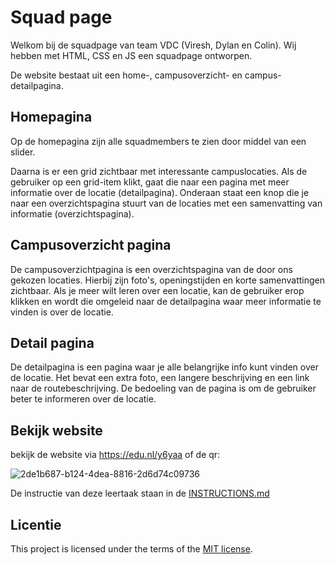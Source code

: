 
# Squad page

Welkom bij de squadpage van team VDC (Viresh, Dylan en Colin).
Wij hebben met HTML, CSS en JS een squadpage ontworpen.

De website bestaat uit een home-, campusoverzicht- en campus-detailpagina.

## Homepagina
Op de homepagina zijn alle squadmembers te zien door middel van een slider.

Daarna is er een grid zichtbaar met interessante campuslocaties. Als de gebruiker op een grid-item klikt, gaat die naar een pagina met meer informatie over de locatie (detailpagina). Onderaan staat een knop die je naar een overzichtspagina stuurt van de locaties met een samenvatting van informatie (overzichtspagina).

## Campusoverzicht pagina
De campusoverzichtpagina is een overzichtspagina van de door ons gekozen locaties. Hierbij zijn foto's, openingstijden en korte samenvattingen zichtbaar.
Als je meer wilt leren over een locatie, kan de gebruiker erop klikken en wordt die omgeleid naar de detailpagina waar meer informatie te vinden is over de locatie.

## Detail pagina
De detailpagina is een pagina waar je alle belangrijke info kunt vinden over de locatie. Het bevat een extra foto, een langere beschrijving en een link naar de routebeschrijving.
De bedoeling van de pagina is om de gebruiker beter te informeren over de locatie.

## Bekijk website
bekijk de website via https://edu.nl/y6yaa of de qr:

![2de1b687-b124-4dea-8816-2d6d74c09736](https://github.com/user-attachments/assets/4b21aa85-2a5c-40d6-b1d4-e52d320b4f57)


De instructie van deze leertaak staan in de [INSTRUCTIONS.md](https://github.com/fdnd-task/your-tribe-squad-page/blob/main/docs/INSTRUCTIONS.md)

## Licentie

This project is licensed under the terms of the [MIT license](./LICENSE).
